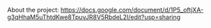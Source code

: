 About the project: https://docs.google.com/document/d/1P5_oftjXA-g3qHhaM5uThtdKwe8TpuvJR8V5RbdeL2I/edit?usp=sharing
